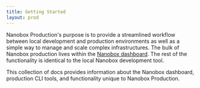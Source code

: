 ```yaml
---
title: Getting Started
layout: prod
---
```


Nanobox Production's purpose is to provide a streamlined workflow between local development and production environments as well as a simple way to manage and scale complex infrastructures. The bulk of Nanobox production lives within the [Nanobox dashboard](https://dashboard.nanobox.io). The rest of the functionality is identical to the local Nanobox development tool.

This collection of docs provides information about the Nanobox dashboard, production CLI tools, and functionality unique to Nanobox Production.